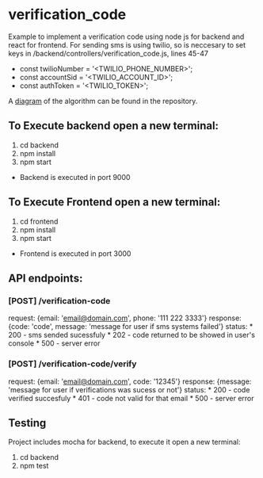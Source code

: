 # verification_code
Example to implement a verification code using node js for backend and react for frontend. For sending sms is using twilio, so is neccesary to set keys in /backend/controllers/verification_code.js, lines 45-47

* const twilioNumber = '<TWILIO_PHONE_NUMBER>';
* const accountSid = '<TWILIO_ACCOUNT_ID>'; 
* const authToken = '<TWILIO_TOKEN>';

A [diagram](https://github.com/IceLace/verification_code/blob/main/verification%20code.png "Diagram") of the algorithm can be found in the repository.

## To Execute backend open a new terminal:
1. cd backend
2. npm install
3. npm start

* Backend is executed in port 9000

## To Execute Frontend open a new terminal:
1. cd frontend
2. npm install
3. npm start

* Frontend is executed in port 3000

## API endpoints:
### [POST] /verification-code
  request: {email: 'email@domain.com', phone: '111 222 3333'}
  response: {code: 'code', message: 'message for user if sms systems failed'}
  status:
    * 200 - sms sended sucessfuly
    * 202 - code returned to be showed in user's console
    * 500 - server error
  
### [POST] /verification-code/verify
  request: {email: 'email@domain.com', code: '12345'}
  response: {message: 'message for user if verifications was sucess or not'}
  status:
    * 200 - code verified succesfuly
    * 401 - code not valid for that email
    * 500 - server error

## Testing
Project includes mocha for backend, to execute it open a new terminal:
1. cd backend
2. npm test
